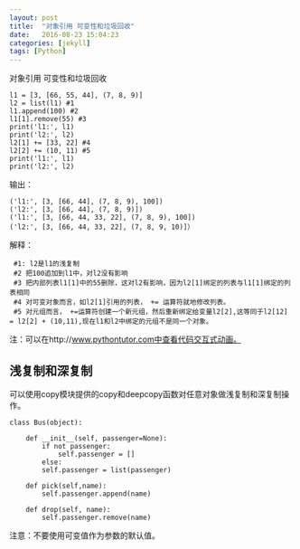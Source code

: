 ```yaml
---
layout: post
title:  "对象引用 可变性和垃圾回收"
date:   2016-08-23 15:04:23
categories: [jekyll]
tags: [Python]
---
```



对象引用 可变性和垃圾回收



    l1 = [3, [66, 55, 44], (7, 8, 9)] 
    l2 = list(l1) #1
    l1.append(100) #2
    l1[1].remove(55) #3
    print('l1:', l1)
    print('l2:', l2) 
    l2[1] += [33, 22] #4
    l2[2] += (10, 11) #5
    print('l1:', l1) 
    print('l2:', l2)
    
输出：

    ('l1:', [3, [66, 44], (7, 8, 9), 100])
    ('l2:', [3, [66, 44], (7, 8, 9)])
    ('l1:', [3, [66, 44, 33, 22], (7, 8, 9), 100])
    ('l2:', [3, [66, 44, 33, 22], (7, 8, 9, 10)]）
    
解释：

     #1: l2是l1的浅复制
     #2 把100追加到l1中，对l2没有影响
     #3 把内部列表l1[1]中的55删除，这对l2有影响，因为l2[1]绑定的列表与l1[1]绑定的列表相同
     #4 对可变对象而言，如l2[1]引用的列表， += 运算符就地修改列表。
     #5 对元组而言， +=运算符创建一个新元组，然后重新绑定给变量l2[2],这等同于l2[12] = l2[2] + (10,11),现在l1和l2中绑定的元组不是同一个对象。
    
    
注：可以在http://www.pythontutor.com中查看代码交互式动画。


## 浅复制和深复制

可以使用copy模块提供的copy和deepcopy函数对任意对象做浅复制和深复制操作。


    class Bus(object):

        def __init__(self, passenger=None):
            if not passenger:
                self.passenger = []
            else:
            self.passenger = list(passenger)
        
        def pick(self,name):
            self.passenger.append(name)
        
        def drop(self, name):
            self.passenger.remove(name)


注意：不要使用可变值作为参数的默认值。

[jekyll]:      http://jekyllrb.com
[jekyll-gh]:   https://github.com/jekyll/jekyll
[jekyll-help]: https://github.com/jekyll/jekyll-help
